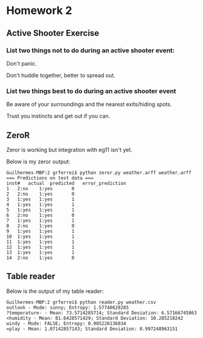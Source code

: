 # Homework 2

## Active Shooter Exercise


### List two things not to do during an active shooter event:

Don't panic.

Don't huddle together, better to spread out.

### List two things best to do during an active shooter event

Be aware of your surroundings and the nearest exits/hiding spots.

Trust you instincts and get out if you can.


## ZeroR

Zeror is working but integration with eg11 isn't yet.

Below is my zeror output:

```
Guilhermes-MBP:2 grferrei$ python zeror.py weather.arff weather.arff 
=== Predictions on test data ===
inst#	actual	predicted	error_prediction
1	2:no	1:yes		0
2	2:no	1:yes		0
3	1:yes	1:yes		1
4	1:yes	1:yes		1
5	1:yes	1:yes		1
6	2:no	1:yes		0
7	1:yes	1:yes		1
8	2:no	1:yes		0
9	1:yes	1:yes		1
10	1:yes	1:yes		1
11	1:yes	1:yes		1
12	1:yes	1:yes		1
13	1:yes	1:yes		1
14	2:no	1:yes		0

```


## Table reader

Below is the output of my table reader:

```
Guilhermes-MBP:2 grferrei$ python reader.py weather.csv 
outlook - Mode: sunny; Entropy: 1.57740628285
?temperature- - Mean: 73.5714285714; Standard Deviation: 6.57166745863
<humidity - Mean: 81.6428571429; Standard Deviation: 10.285218242
windy - Mode: FALSE; Entropy: 0.985228136034
=play - Mean: 1.07142857143; Standard Deviation: 0.997248963151
```
